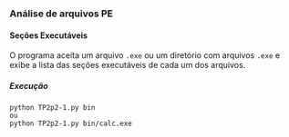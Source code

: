 ### Análise de arquivos PE

#### Seções Executáveis
O programa aceita um arquivo `.exe` ou um diretório com arquivos `.exe` e exibe a lista das seções executáveis de cada um dos arquivos.

##### Execução
```
python TP2p2-1.py bin
ou
python TP2p2-1.py bin/calc.exe
```

